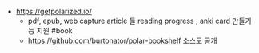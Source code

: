 - https://getpolarized.io/ 
	- pdf, epub, web capture article 들 reading progress , anki card 만들기 등 지원 #book
	- https://github.com/burtonator/polar-bookshelf 소스도 공개 
	